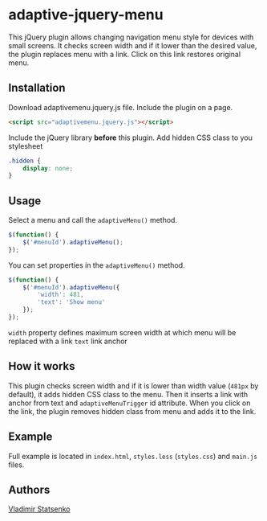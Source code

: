adaptive-jquery-menu
====================

This jQuery plugin allows changing navigation menu style for devices with small screens. It checks screen width and if it lower than the desired value, the plugin replaces menu with a link. Click on this link restores original menu.

## Installation

Download adaptivemenu.jquery.js file.
Include the plugin on a page.

```html
<script src="adaptivemenu.jquery.js"></script>
```

Include the jQuery library **before** this plugin.
Add hidden CSS class to you stylesheet

```css
.hidden {
	display: none;
}
```

## Usage

Select a menu and call the `adaptiveMenu()` method.

```javascript
$(function() {
	$('#menuId').adaptiveMenu();
});
```

You can set properties in the `adaptiveMenu()` method. 

```javascript
$(function() {
	$('#menuId').adaptiveMenu({
		'width': 481,
		'text': 'Show menu'
	});
});
```

`width` property defines maximum screen width at which menu will be replaced with a link
`text` link anchor

## How it works

This plugin checks screen width and if it is lower than width value (`481px` by default), it adds hidden CSS class to the menu. Then it inserts a link with anchor from text and `adaptiveMenuTrigger` id attribute. When you click on the link, the plugin removes hidden class from menu and adds it to the link.

## Example

Full example is located in `index.html`, `styles.less` (`styles.css`) and `main.js` files.

## Authors

[Vladimir Statsenko](https://github.com/vladimir-s)